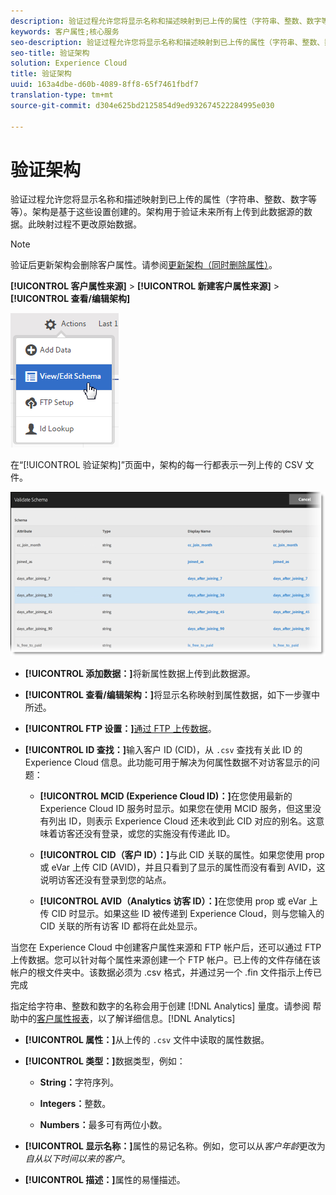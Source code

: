 ```yaml
---
description: 验证过程允许您将显示名称和描述映射到已上传的属性（字符串、整数、数字等等）。架构是基于这些设置创建的。架构用于验证未来所有上传到此数据源的数据。此映射过程不更改原始数据。
keywords: 客户属性;核心服务
seo-description: 验证过程允许您将显示名称和描述映射到已上传的属性（字符串、整数、数字等等）。架构是基于这些设置创建的。架构用于验证未来所有上传到此数据源的数据。此映射过程不更改原始数据。
seo-title: 验证架构
solution: Experience Cloud
title: 验证架构
uuid: 163a4dbe-d60b-4089-8ff8-65f7461fbdf7
translation-type: tm+mt
source-git-commit: d304e625bd2125854d9ed932674522284995e030

---
```



# 验证架构

验证过程允许您将显示名称和描述映射到已上传的属性（字符串、整数、数字等等）。架构是基于这些设置创建的。架构用于验证未来所有上传到此数据源的数据。此映射过程不更改原始数据。

>[!NOTE]
>
>验证后更新架构会删除客户属性。请参阅[更新架构（同时删除属性）](../attributes/t-crs-usecase.md#task_6568898BB7C44A42ABFB86532B89063C)。

**[!UICONTROL 客户属性来源]** &gt; **[!UICONTROL 新建客户属性来源]** &gt; **[!UICONTROL 查看/编辑架构]**

![](assets/view_edit_schema.png)

在“[!UICONTROL 验证架构]”页面中，架构的每一行都表示一列上传的 CSV 文件。

![](assets/06_crs_usecase.png)

* **[!UICONTROL 添加数据：]**&#x200B;将新属性数据上传到此数据源。

* **[!UICONTROL 查看/编辑架构：]**&#x200B;将显示名称映射到属性数据，如下一步骤中所述。

* **[!UICONTROL FTP 设置：]**[通过 FTP 上传数据](../attributes/t-upload-attributes-ftp.md#task_591C3B6733424718A62453D2F8ADF73B)。

* **[!UICONTROL ID 查找：]**&#x200B;输入客户 ID (CID)，从 `.csv` 查找有关此 ID 的 Experience Cloud 信息。此功能可用于解决为何属性数据不对访客显示的问题：

   * **[!UICONTROL MCID (Experience Cloud ID)：]**&#x200B;在您使用最新的 Experience Cloud ID 服务时显示。如果您在使用 MCID 服务，但这里没有列出 ID，则表示 Experience Cloud 还未收到此 CID 对应的别名。这意味着访客还没有登录，或您的实施没有传递此 ID。

   * **[!UICONTROL CID（客户 ID）：]**&#x200B;与此 CID 关联的属性。如果您使用 prop 或 eVar 上传 CID (AVID)，并且只看到了显示的属性而没有看到 AVID，这说明访客还没有登录到您的站点。

   * **[!UICONTROL AVID（Analytics 访客 ID）：]**&#x200B;在您使用 prop 或 eVar 上传 CID 时显示。如果这些 ID 被传递到 Experience Cloud，则与您输入的 CID 关联的所有访客 ID 都将在此处显示。

当您在 Experience Cloud 中创建客户属性来源和 FTP 帐户后，还可以通过 FTP 上传数据。您可以针对每个属性来源创建一个 FTP 帐户。已上传的文件存储在该帐户的根文件夹中。该数据必须为 .csv 格式，并通过另一个 .fin 文件指示上传已完成

指定给字符串、整数和数字的名称会用于创建 [!DNL Analytics] 量度。请参阅 帮助中的[客户属性报表](https://docs.adobe.com/help/en/analytics/components/variables/dimensions-reports/reports-customer-attributes.html)，以了解详细信息。[!DNL Analytics]

* **[!UICONTROL 属性：]**&#x200B;从上传的 `.csv` 文件中读取的属性数据。

* **[!UICONTROL 类型：]**&#x200B;数据类型，例如：

   * **String：**&#x200B;字符序列。

   * **Integers：**&#x200B;整数。

   * **Numbers：**&#x200B;最多可有两位小数。

* **[!UICONTROL 显示名称：]**&#x200B;属性的易记名称。例如，您可以从&#x200B;*客户年龄*&#x200B;更改为&#x200B;*自从以下时间以来的客户*。

* **[!UICONTROL 描述：]**&#x200B;属性的易懂描述。
